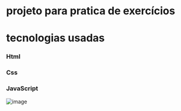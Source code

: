 # projeto para pratica de exercícios
# tecnologias usadas 
### Html
### Css
### JavaScript
![image](https://github.com/user-attachments/assets/4e3d1a22-4c0f-4140-b69e-13caefebe267)
